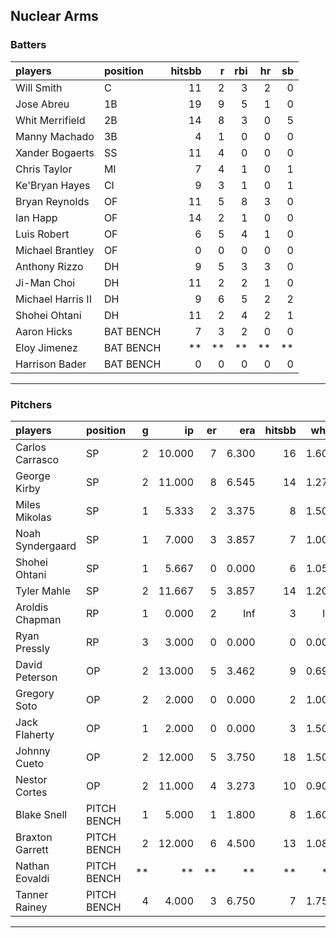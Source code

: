 ## Nuclear Arms

### Batters

 
|players           |position  | hitsbb|  r| rbi| hr| sb| 
|:-----------------|:---------|------:|--:|---:|--:|--:| 
|Will Smith        |C         |     11|  2|   3|  2|  0| 
|Jose Abreu        |1B        |     19|  9|   5|  1|  0| 
|Whit Merrifield   |2B        |     14|  8|   3|  0|  5| 
|Manny Machado     |3B        |      4|  1|   0|  0|  0| 
|Xander Bogaerts   |SS        |     11|  4|   0|  0|  0| 
|Chris Taylor      |MI        |      7|  4|   1|  0|  1| 
|Ke'Bryan Hayes    |CI        |      9|  3|   1|  0|  1| 
|Bryan Reynolds    |OF        |     11|  5|   8|  3|  0| 
|Ian Happ          |OF        |     14|  2|   1|  0|  0| 
|Luis Robert       |OF        |      6|  5|   4|  1|  0| 
|Michael Brantley  |OF        |      0|  0|   0|  0|  0| 
|Anthony Rizzo     |DH        |      9|  5|   3|  3|  0| 
|Ji-Man Choi       |DH        |     11|  2|   2|  1|  0| 
|Michael Harris II |DH        |      9|  6|   5|  2|  2| 
|Shohei Ohtani     |DH        |     11|  2|   4|  2|  1| 
|Aaron Hicks       |BAT BENCH |      7|  3|   2|  0|  0| 
|Eloy Jimenez      |BAT BENCH |     **| **|  **| **| **| 
|Harrison Bader    |BAT BENCH |      0|  0|   0|  0|  0| 


* * *

### Pitchers

 
|players          |position    |  g|     ip| er|   era| hitsbb|  whip| so|  w| sv| 
|:----------------|:-----------|--:|------:|--:|-----:|------:|-----:|--:|--:|--:| 
|Carlos Carrasco  |SP          |  2| 10.000|  7| 6.300|     16| 1.600| 12|  1|  0| 
|George Kirby     |SP          |  2| 11.000|  8| 6.545|     14| 1.273| 11|  0|  0| 
|Miles Mikolas    |SP          |  1|  5.333|  2| 3.375|      8| 1.500|  1|  0|  0| 
|Noah Syndergaard |SP          |  1|  7.000|  3| 3.857|      7| 1.000|  7|  1|  0| 
|Shohei Ohtani    |SP          |  1|  5.667|  0| 0.000|      6| 1.059| 11|  1|  0| 
|Tyler Mahle      |SP          |  2| 11.667|  5| 3.857|     14| 1.200| 12|  1|  0| 
|Aroldis Chapman  |RP          |  1|  0.000|  2|   Inf|      3|   Inf|  0|  0|  0| 
|Ryan Pressly     |RP          |  3|  3.000|  0| 0.000|      0| 0.000|  6|  1|  2| 
|David Peterson   |OP          |  2| 13.000|  5| 3.462|      9| 0.692| 18|  1|  0| 
|Gregory Soto     |OP          |  2|  2.000|  0| 0.000|      2| 1.000|  2|  0|  2| 
|Jack Flaherty    |OP          |  1|  2.000|  0| 0.000|      3| 1.500|  2|  0|  0| 
|Johnny Cueto     |OP          |  2| 12.000|  5| 3.750|     18| 1.500|  8|  1|  0| 
|Nestor Cortes    |OP          |  2| 11.000|  4| 3.273|     10| 0.909| 13|  1|  0| 
|Blake Snell      |PITCH BENCH |  1|  5.000|  1| 1.800|      8| 1.600| 12|  0|  0| 
|Braxton Garrett  |PITCH BENCH |  2| 12.000|  6| 4.500|     13| 1.083|  9|  0|  0| 
|Nathan Eovaldi   |PITCH BENCH | **|     **| **|    **|     **|    **| **| **| **| 
|Tanner Rainey    |PITCH BENCH |  4|  4.000|  3| 6.750|      7| 1.750|  6|  0|  2| 


* * *


